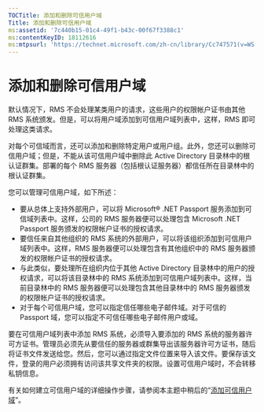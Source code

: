 ```yaml
---
TOCTitle: 添加和删除可信用户域
Title: 添加和删除可信用户域
ms:assetid: '7c440b15-01c4-49f1-b43c-00f67f3388c1'
ms:contentKeyID: 18112616
ms:mtpsurl: 'https://technet.microsoft.com/zh-cn/library/Cc747571(v=WS.10)'
---
```


添加和删除可信用户域
====================

默认情况下，RMS 不会处理某类用户的请求，这些用户的权限帐户证书由其他 RMS 系统颁发。但是，可以将用户域添加到可信用户域列表中，这样，RMS 即可处理这类请求。

对每个可信域而言，还可以添加和删除特定用户或用户组。此外，您还可以删除可信用户域；但是，不能从该可信用户域中删除此 Active Directory 目录林中的根认证群集。部署的每个 RMS 服务器（包括根认证服务器）都信任所在目录林中的根认证群集。

您可以管理可信用户域，如下所述：

-   要从总体上支持外部用户，可以将 Microsoft® .NET Passport 服务添加到可信域列表中。这样，公司的 RMS 服务器便可以处理包含 Microsoft .NET Passport 服务颁发的权限帐户证书的授权请求。
-   要信任来自其他组织的 RMS 系统的外部用户，可以将该组织添加到可信用户域列表中。这样，RMS 服务器便可以处理包含有其他组织中的 RMS 服务器颁发的权限帐户证书的授权请求。
-   与此类似，要处理所在组织内位于其他 Active Directory 目录林中的用户的授权请求，可以将该目录林中的 RMS 系统添加到可信用户域列表中。这样，当前目录林中的 RMS 服务器便可以处理包含其他目录林中的 RMS 服务器颁发的权限帐户证书的授权请求。
-   对于每个可信用户域，您可以指定信任哪些电子邮件域。对于可信的 Passport 域，您可以指定不可信任哪些电子邮件用户或域。

要在可信用户域列表中添加 RMS 系统，必须导入要添加的 RMS 系统的服务器许可方证书。管理员必须先从要信任的服务器或群集导出该服务器许可方证书，随后将证书文件发送给您。然后，您可以通过指定文件位置来导入该文件。要保存该文件，登录的用户必须拥有访问该共享文件夹的权限。设置可信用户域时，不会转移私钥信息。

有关如何建立可信用户域的详细操作步骤，请参阅本主题中稍后的“[添加可信用户域](https://technet.microsoft.com/ed672e58-6272-4ac0-a434-d1d938037e93)”。
